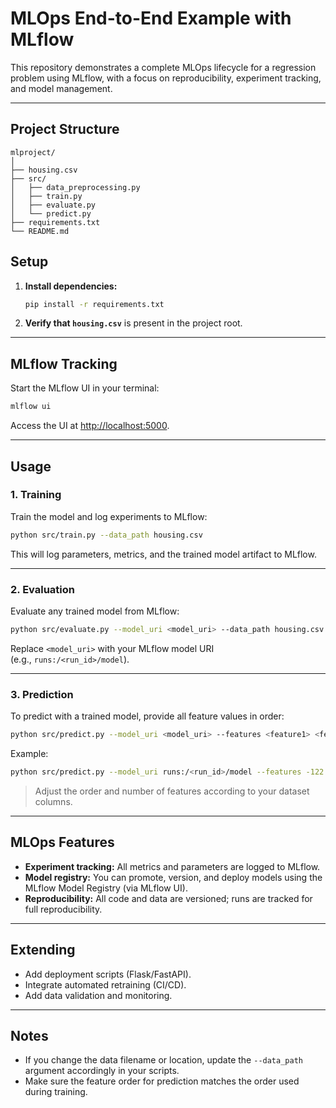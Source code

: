 # MLOps End-to-End Example with MLflow

This repository demonstrates a complete MLOps lifecycle for a regression problem using MLflow, with a focus on reproducibility, experiment tracking, and model management.

---

## Project Structure

```
mlproject/
│
├── housing.csv
├── src/
│   ├── data_preprocessing.py
│   ├── train.py
│   ├── evaluate.py
│   └── predict.py
├── requirements.txt
└── README.md

 ```
## Setup

1. **Install dependencies:**
    ```bash
    pip install -r requirements.txt
    ```

2. **Verify that `housing.csv`** is present in the project root.

---

## MLflow Tracking

Start the MLflow UI in your terminal:

```bash
mlflow ui
```

Access the UI at [http://localhost:5000](http://localhost:5000).

---

## Usage

### 1. **Training**

Train the model and log experiments to MLflow:

```bash
python src/train.py --data_path housing.csv
```

This will log parameters, metrics, and the trained model artifact to MLflow.

---

### 2. **Evaluation**

Evaluate any trained model from MLflow:

```bash
python src/evaluate.py --model_uri <model_uri> --data_path housing.csv
```

Replace `<model_uri>` with your MLflow model URI  
(e.g., `runs:/<run_id>/model`).

---

### 3. **Prediction**

To predict with a trained model, provide all feature values in order:

```bash
python src/predict.py --model_uri <model_uri> --features <feature1> <feature2> ... <featureN>
```

Example:
```bash
python src/predict.py --model_uri runs:/<run_id>/model --features -122.23 37.88 41 880 129 322 126 8.3252
```

> Adjust the order and number of features according to your dataset columns.

---

## MLOps Features

- **Experiment tracking:** All metrics and parameters are logged to MLflow.
- **Model registry:** You can promote, version, and deploy models using the MLflow Model Registry (via MLflow UI).
- **Reproducibility:** All code and data are versioned; runs are tracked for full reproducibility.

---

## Extending

- Add deployment scripts (Flask/FastAPI).
- Integrate automated retraining (CI/CD).
- Add data validation and monitoring.

---

## Notes

- If you change the data filename or location, update the `--data_path` argument accordingly in your scripts.
- Make sure the feature order for prediction matches the order used during training.

